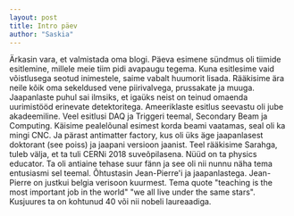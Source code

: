 ```yaml
---
layout: post
title: Intro päev
author: "Saskia"
---
```


Ärkasin vara, et valmistada oma blogi. Päeva esimene sündmus oli tiimide esitlemine, millele meie tiim pidi avapaugu tegema. Kuna esitlesime vaid võistlusega seotud inimestele, saime vabalt huumorit lisada. Rääkisime ära neile kõik oma sekeldused vene piirivalvega, prussakate ja muuga. Jaapanlaste puhul sai ilmsiks, et igaüks neist on teinud omaenda uurimistööd erinevate detektoritega. Ameeriklaste esitlus seevastu oli jube akadeemiline.
Veel esitlusi DAQ ja Triggeri teemal, Secondary Beam ja Computing. 
Käisime pealelõunal esimest korda beami vaatamas, seal oli ka mingi CNC. Ja pärast antimatter factory, kus oli üks äge jaapanlasest doktorant (see poiss) ja jaapani versioon jaanist. Teel rääkisime Sarahga, tuleb välja, et ta tuli CERNi 2018 suveõpilasena. Nüüd on ta physics educator. Ta oli antiaine tehase suur fänn ja see oli nii nunnu näha tema entusiasmi sel teemal.
Õhtustasin Jean-Pierre'i ja jaapanlastega. Jean-Pierre on justkui belgia verisoon kuurmest. Tema quote "teaching is the most important job in the world" "we all live under the same stars". Kusjuures ta on kohtunud 40 või nii nobeli laureaadiga.
